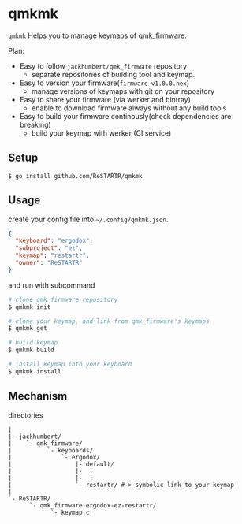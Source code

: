 qmkmk
====

`qmkmk` Helps you to manage keymaps of qmk\_firmware.

Plan:

- Easy to follow `jackhumbert/qmk_firmware` repository
  - separate repositories of building tool and keymap.
- Easy to version your firmware(`firmware-v1.0.0.hex`)
  - manage versions of keymaps with git on your repository
- Easy to share your firmware (via werker and bintray)
  - enable to download firmware always without any build tools
- Easy to build your firmware continously(check dependencies are breaking)
  - build your keymap with werker (CI service)

Setup
----

```
$ go install github.com/ReSTARTR/qmkmk
```

Usage
----

create your config file into `~/.config/qmkmk.json`.

```json
{
  "keyboard": "ergodox",
  "subproject": "ez",
  "keymap": "restartr",
  "owner": "ReSTARTR"
}
```

and run with subcommand

```bash
# clone qmk_firmware repository
$ qmkmk init

# clone your keymap, and link from qmk_firmware's keymaps
$ qmkmk get

# build keymap
$ qmkmk build

# install keymap into your keyboard
$ qmkmk install
```

Mechanism
----

directories

```
|
|- jackhumbert/
|    `- qmk_firmware/
|          `- keyboards/
|              `- ergodox/
|                  |- default/
|                  |-  :
|                  |-  :
|                  `- restartr/ #-> symbolic link to your keymap
|
`- ReSTARTR/
      `- qmk_firmware-ergodox-ez-restartr/
            `- keymap.c
```
